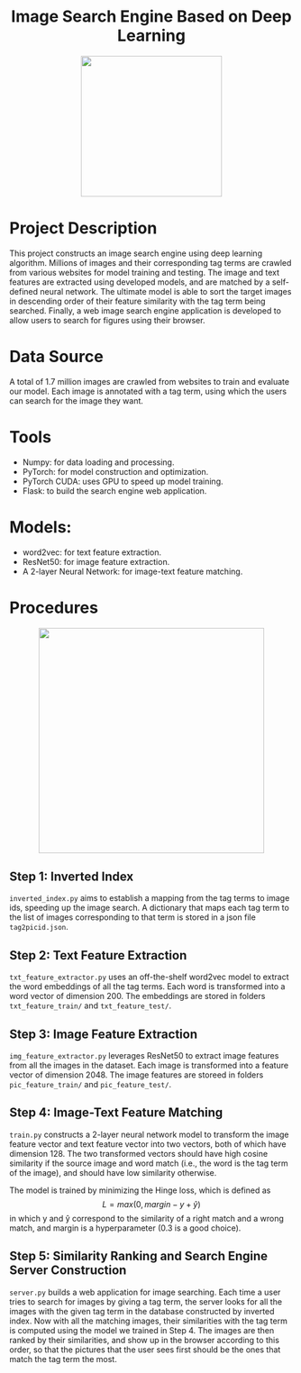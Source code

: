 <h1 align="center"> Image Search Engine Based on Deep Learning </h1>

<p align="center">
<img align="center" src="https://drive.google.com/uc?export=view&id=1wSFALq2pDfocnpWwUTJCMbIdyXjO5NHt" height="250"/>
</p>

# Project Description
This project constructs an image search engine using deep learning algorithm. Millions of images and their corresponding tag terms are crawled from various websites for model training and testing. The image and text features are extracted using developed models, and are matched by a self-defined neural network. The ultimate model is able to sort the target images in descending order of their feature similarity with the tag term being searched. Finally, a web image search engine application is developed to allow users to search for figures using their browser.

# Data Source
A total of 1.7 million images are crawled from websites to train and evaluate our model. Each image is annotated with a tag term, using which the users can search for the image they want.

# Tools
- Numpy: for data loading and processing.
- PyTorch: for model construction and optimization.
- PyTorch CUDA: uses GPU to speed up model training.
- Flask: to build the search engine web application.

# Models:
- word2vec: for text feature extraction.
- ResNet50: for image feature extraction.
- A 2-layer Neural Network: for image-text feature matching.

# Procedures
<p align="center">
<img align="center" src="https://drive.google.com/uc?export=view&id=15i2ohtNJ0JNzBz_iEJDH_3ERe64Jxqj7" height="400"/>

## Step 1: Inverted Index
`inverted_index.py` aims to establish a mapping from the tag terms to image ids, speeding up the image search. A dictionary that maps each tag term to the list of images corresponding to that term is stored in a json file `tag2picid.json`.

## Step 2: Text Feature Extraction
`txt_feature_extractor.py` uses an off-the-shelf word2vec model to extract the word embeddings of all the tag terms. Each word is transformed into a word vector of dimension 200. The embeddings are stored in folders `txt_feature_train/` and `txt_feature_test/`.

## Step 3: Image Feature Extraction
`img_feature_extractor.py` leverages ResNet50 to extract image features from all the images in the dataset. Each image is transformed into a feature vector of dimension 2048. The image features are storeed in folders `pic_feature_train/` and `pic_feature_test/`.

## Step 4: Image-Text Feature Matching
`train.py` constructs a 2-layer neural network model to transform the image feature vector and text feature vector into two vectors, both of which have dimension 128. The two transformed vectors should have high cosine similarity if the source image and word match (i.e., the word is the tag term of the image), and should have low similarity otherwise.

The model is trained by minimizing the Hinge loss, which is defined as
$$
L = max(0, margin-y+\hat y)
$$
in which y and ŷ correspond to the similarity of a right match and a wrong match, and margin is a hyperparameter (0.3 is a good choice).

## Step 5: Similarity Ranking and Search Engine Server Construction
`server.py` builds a web application for image searching. Each time a user tries to search for images by giving a tag term, the server looks for all the images with the given tag term in the database constructed by inverted index. Now with all the matching images, their similarities with the tag term is computed using the model we trained in Step 4. The images are then ranked by their similarities, and show up in the browser according to this order, so that the pictures that the user sees first should be the ones that match the tag term the most.
